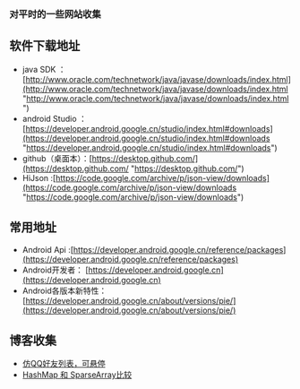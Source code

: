 ### 对平时的一些网站收集

## 软件下载地址

* java SDK ：[http://www.oracle.com/technetwork/java/javase/downloads/index.html](http://www.oracle.com/technetwork/java/javase/downloads/index.html "http://www.oracle.com/technetwork/java/javase/downloads/index.html")
* android Studio ：[https://developer.android.google.cn/studio/index.html#downloads](https://developer.android.google.cn/studio/index.html#downloads "https://developer.android.google.cn/studio/index.html#downloads")
* github（桌面本）：[https://desktop.github.com/](https://desktop.github.com/ "https://desktop.github.com/")
* HiJson :[https://code.google.com/archive/p/json-view/downloads](https://code.google.com/archive/p/json-view/downloads "https://code.google.com/archive/p/json-view/downloads")


## 常用地址

* Android Api :[https://developer.android.google.cn/reference/packages](https://developer.android.google.cn/reference/packages)
* Android开发者： [https://developer.android.google.cn](https://developer.android.google.cn)
* Android各版本新特性： [https://developer.android.google.cn/about/versions/pie/](https://developer.android.google.cn/about/versions/pie/)


## 博客收集

* [仿QQ好友列表，可悬停](http://blog.csdn.net/shichaosong/article/details/26246655 "仿QQ好友列表，可悬停")
* [HashMap 和 SparseArray比较](http://blog.csdn.net/sd19871122/article/details/49679435 "HashMap 和 SparseArray比较")



